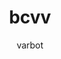 ---
image: "/uploads/docs-icon.jpg"
author: varbot
layout: vdoc
title: bcvv
url_or_doc: true
sur-doc: ''
sur: https://lfvdocs-generator.herokuapp.com/
categories:
- nodeapi
tags: []

---